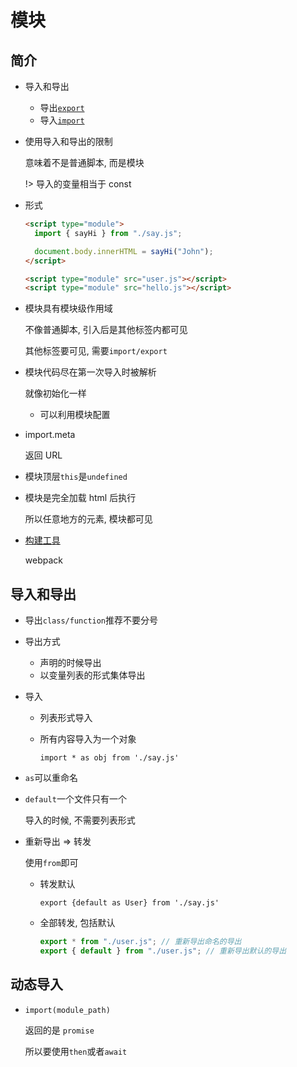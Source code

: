 # 模块

## 简介

- 导入和导出

  - 导出[`export`](https://developer.mozilla.org/zh-CN/docs/Web/JavaScript/Reference/Statements/export)
  - 导入[`import`](https://developer.mozilla.org/zh-CN/docs/Web/JavaScript/Reference/Statements/import)

- 使用导入和导出的限制

  意味着不是普通脚本, 而是模块

  !> 导入的变量相当于 const

- 形式

  ```html
  <script type="module">
    import { sayHi } from "./say.js";

    document.body.innerHTML = sayHi("John");
  </script>
  ```

  ```html
  <script type="module" src="user.js"></script>
  <script type="module" src="hello.js"></script>
  ```

- 模块具有模块级作用域

  不像普通脚本, 引入后是其他标签内都可见

  其他标签要可见, 需要`import/export`

- 模块代码尽在第一次导入时被解析

  就像初始化一样

  - 可以利用模块配置

- import.meta

  返回 URL

- 模块顶层`this`是`undefined`
- 模块是完全加载 html 后执行

  所以任意地方的元素, 模块都可见

- [构建工具](https://zh.javascript.info/modules-intro#gou-jian-gong-ju)

  webpack

## 导入和导出

- 导出`class/function`推荐不要分号
- 导出方式

  - 声明的时候导出
  - 以变量列表的形式集体导出

- 导入

  - 列表形式导入
  - 所有内容导入为一个对象

    `import * as obj from './say.js'`

- `as`可以重命名

- `default`一个文件只有一个

  导入的时候, 不需要列表形式

- 重新导出 => 转发

  使用`from`即可

  - 转发默认

    `export {default as User} from './say.js'`

  - 全部转发, 包括默认

    ```js
    export * from "./user.js"; // 重新导出命名的导出
    export { default } from "./user.js"; // 重新导出默认的导出
    ```

## 动态导入

- `import(module_path)`

  返回的是 `promise`

  所以要使用`then`或者`await`
